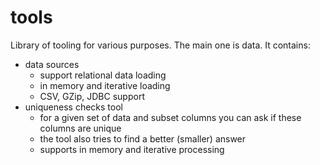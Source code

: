 # tools

Library of tooling for various purposes.
The main one is data.
It contains:
- data sources
  - support relational data loading
  - in memory and iterative loading
  - CSV, GZip, JDBC support
- uniqueness checks tool 
  - for a given set of data and subset columns you can ask if these columns are unique 
  - the tool also tries to find a better (smaller) answer
  - supports in memory and iterative processing
